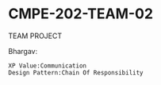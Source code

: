 # CMPE-202-TEAM-02
TEAM PROJECT

Bhargav:

	XP Value:Communication
	Design Pattern:Chain Of Responsibility
